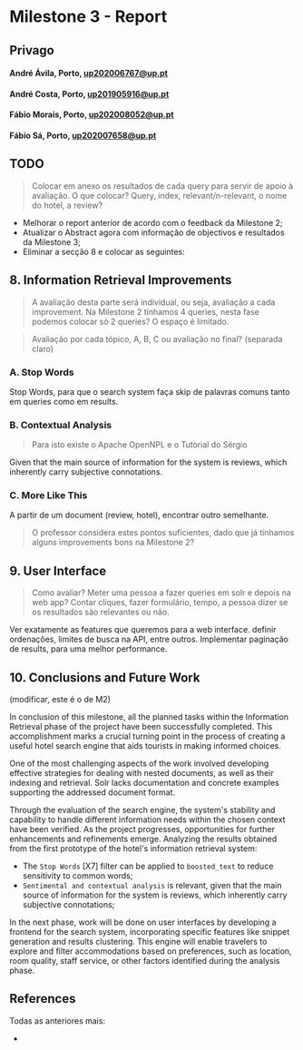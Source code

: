 # Milestone 3 - Report

## Privago

#### André Ávila, Porto, up202006767@up.pt
#### André Costa, Porto, up201905916@up.pt
#### Fábio Morais, Porto, up202008052@up.pt
#### Fábio Sá, Porto, up202007658@up.pt

## TODO

> Colocar em anexo os resultados de cada query para servir de apoio à avaliação. O que colocar? Query, index, relevant/n-relevant, o nome do hotel, a review? <br>

- Melhorar o report anterior de acordo com o feedback da Milestone 2;
- Atualizar o Abstract agora com informação de objectivos e resultados da Milestone 3;
- Eliminar a secção 8 e colocar as seguintes:

## 8. Information Retrieval Improvements

> A avaliação desta parte será individual, ou seja, avaliação a cada improvement. Na Milestone 2 tínhamos 4 queries, nesta fase podemos colocar só 2 queries? O espaço é limitado. <br>

> Avaliação por cada tópico, A, B, C ou avaliação no final? (separada claro) <br>

### A. Stop Words    

Stop Words, para que o search system faça skip de palavras comuns tanto em queries como em results.

### B. Contextual Analysis

> Para isto existe o Apache OpenNPL e o Tutorial do Sérgio <br>

Given that the main source of information for the system is reviews, which inherently carry subjective connotations.

### C. More Like This

A partir de um document (review, hotel), encontrar outro semelhante.

> O professor considera estes pontos suficientes, dado que já tínhamos alguns improvements bons na Milestone 2?

## 9. User Interface

> Como avaliar? Meter uma pessoa a fazer queries em solr e depois na web app? Contar cliques, fazer formulário, tempo, a pessoa dizer se os resultados são relevantes ou não.

Ver exatamente as features que queremos para a web interface. definir ordenações, limites de busca na API, entre outros. Implementar paginação de results, para uma melhor performance.

## 10. Conclusions and Future Work

(modificar, este é o de M2)

In conclusion of this milestone, all the planned tasks within the Information Retrieval phase of the project have been successfully completed. This accomplishment marks a crucial turning point in the process of creating a useful hotel search engine that aids tourists in making informed choices.

One of the most challenging aspects of the work involved developing effective strategies for dealing with nested documents, as well as their indexing and retrieval. Solr lacks documentation and concrete examples supporting the addressed document format.

Through the evaluation of the search engine, the system's stability and capability to handle different information needs within the chosen context have been verified. As the project progresses, opportunities for further enhancements and refinements emerge. Analyzing the results obtained from the first prototype of the hotel's information retrieval system:

- The `Stop Words` [X7] filter can be applied to `boosted_text` to reduce sensitivity to common words;
- `Sentimental and contextual analysis` is relevant, given that the main source of information for the system is reviews, which inherently carry subjective connotations;

In the next phase, work will be done on user interfaces by developing a frontend for the search system, incorporating specific features like snippet generation and results clustering. This engine will enable travelers to explore and filter accommodations based on preferences, such as location, room quality, staff service, or other factors identified during the analysis phase.

## References

Todas as anteriores mais:

- 